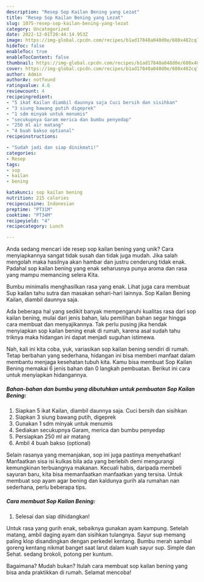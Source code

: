 ```yaml
---
description: "Resep Sop Kailan Bening yang Lezat"
title: "Resep Sop Kailan Bening yang Lezat"
slug: 1075-resep-sop-kailan-bening-yang-lezat
category: Uncategorized
date: 2022-12-01T20:44:14.953Z
image: https://img-global.cpcdn.com/recipes/b1ad17840a048d0e/680x482cq70/sop-kailan-bening-foto-resep-utama.jpg
hideToc: false
enableToc: true
enableTocContent: false
thumbnail: https://img-global.cpcdn.com/recipes/b1ad17840a048d0e/680x482cq70/sop-kailan-bening-foto-resep-utama.jpg
cover: https://img-global.cpcdn.com/recipes/b1ad17840a048d0e/680x482cq70/sop-kailan-bening-foto-resep-utama.jpg
author: Admin
authorAv: notfound
ratingvalue: 4.6
reviewcount: 4
recipeingredient:
- "5 ikat Kailan diambil daunnya saja Cuci bersih dan sisihkan"
- "3 siung bawang putih digeprek"
- "1 sdm minyak untuk menumis"
- "secukupnya Garam merica dan bumbu penyedap"
- "250 ml air matang"
- "4 buah bakso optional"
recipeinstructions:

- "Sudah jadi dan siap dinikmati!"
categories:
- Resep
tags:
- sop
- kailan
- bening

katakunci: sop kailan bening 
nutrition: 215 calories
recipecuisine: Indonesian
preptime: "PT31M"
cooktime: "PT34M"
recipeyield: "4"
recipecategory: Lunch

---
```





Anda sedang mencari ide resep sop kailan bening yang unik? Cara menyiapkannya sangat tidak susah dan tidak juga mudah. Jika salah mengolah maka hasilnya akan hambar dan justru cenderung tidak enak. Padahal sop kailan bening yang enak seharusnya punya aroma dan rasa yang mampu memancing selera Kita.





Bumbu minimalis menghasilkan rasa yang enak. Lihat juga cara membuat Sup kailan tahu sutra dan masakan sehari-hari lainnya. Sop Kailan Bening Kailan, diambil daunnya saja.

Ada beberapa hal yang sedikit banyak mempengaruhi kualitas rasa dari sop kailan bening, mulai dari jenis bahan, lalu pemilihan bahan segar hingga cara membuat dan menyajikannya. Tak perlu pusing jika hendak menyiapkan sop kailan bening enak di rumah, karena asal sudah tahu triknya maka hidangan ini dapat menjadi suguhan istimewa.






Nah, kali ini kita coba, yuk, variasikan sop kailan bening sendiri di rumah. Tetap berbahan yang sederhana, hidangan ini bisa memberi manfaat dalam membantu menjaga kesehatan tubuh kita. Kamu bisa membuat Sop Kailan Bening memakai 6 jenis bahan dan 0 langkah pembuatan. Berikut ini cara untuk menyiapkan hidangannya.

<!--inarticleads1-->

##### Bahan-bahan dan bumbu yang dibutuhkan untuk pembuatan Sop Kailan Bening:

1. Siapkan 5 ikat Kailan, diambil daunnya saja. Cuci bersih dan sisihkan
1. Siapkan 3 siung bawang putih, digeprek
1. Gunakan 1 sdm minyak untuk menumis
1. Sediakan secukupnya Garam, merica dan bumbu penyedap
1. Persiapkan 250 ml air matang
1. Ambil 4 buah bakso (optional)


Selain rasanya yang memanjakan, sop ini juga pastinya menyehatkan! Manfaatkan sisa isi kulkas bila ada yang berlebih demi mengurangi kemungkinan terbuangnya makanan. Kecuali habis, daripada membeli sayuran baru, kita bisa memanfaatkan manfaatkan yang tersisa. Untuk membuat sop ayam agar bening dan kaldunya gurih ala rumahan nan sederhana, perlu beberapa tips. 

<!--inarticleads2-->

##### Cara membuat Sop Kailan Bening:


1. Selesai dan siap dihidangkan!

Untuk rasa yang gurih enak, sebaiknya gunakan ayam kampung. Setelah matang, ambil daging ayam dan sisihkan tulangnya. Sayur sup memang paling klop disandingkan dengan perkedel kentang. Bumbu merah sambal goreng kentang nikmat banget saat larut dalam kuah sayur sup. Simple dan Sehat. sedang brokoli, potong per kuntum. 

Bagaimana? Mudah bukan? Itulah cara membuat sop kailan bening yang bisa anda praktikkan di rumah. Selamat mencoba!
